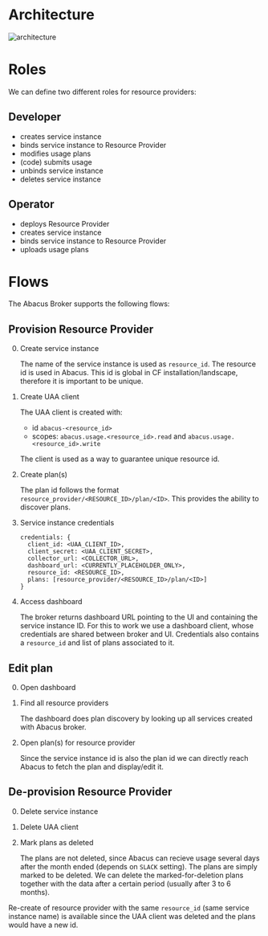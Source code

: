 # Architecture

![architecture](architecture.png)

# Roles

We can define two different roles for resource providers:

## Developer
* creates service instance
* binds service instance to Resource Provider
* modifies usage plans
* (code) submits usage
* unbinds service instance
* deletes service instance

## Operator
* deploys Resource Provider
* creates service instance
* binds service instance to Resource Provider
* uploads usage plans

# Flows

The Abacus Broker supports the following flows:

## Provision Resource Provider
0. Create service instance

   The name of the service instance is used as `resource_id`. The resource id is used in Abacus. This id is global in CF installation/landscape, therefore it is important to be unique.
   
0. Create UAA client
   
   The UAA client is created with:
   * id `abacus-<resource_id>`
   * scopes: `abacus.usage.<resource_id>.read` and `abacus.usage.<resource_id>.write`
   
   The client is used as a way to guarantee unique resource id.

0. Create plan(s)

   The plan id follows the format `resource_provider/<RESOURCE_ID>/plan/<ID>`. This provides the ability to discover plans.

0. Service instance credentials

   ```
   credentials: {
     client_id: <UAA_CLIENT_ID>,
     client_secret: <UAA_CLIENT_SECRET>,
     collector_url: <COLLECTOR_URL>,
     dashboard_url: <CURRENTLY_PLACEHOLDER_ONLY>,
     resource_id: <RESOURCE_ID>,
     plans: [resource_provider/<RESOURCE_ID>/plan/<ID>]
   }
   ```

0. Access dashboard

   The broker returns dashboard URL pointing to the UI and containing the service instance ID. For this to work we use a dashboard client, whose credentials are shared between broker and UI. Credentials also contains a `resource_id` and list of plans associated to it. 

## Edit plan
0. Open dashboard
0. Find all resource providers

   The dashboard does plan discovery by looking up all services created with Abacus broker.

0. Open plan(s) for resource provider
   
   Since the service instance id is also the plan id we can directly reach Abacus to fetch the plan and display/edit it.

## De-provision Resource Provider
0. Delete service instance
0. Delete UAA client
0. Mark plans as deleted

   The plans are not deleted, since Abacus can recieve usage several days after the month ended (depends on `SLACK` setting). The plans are simply marked to be deleted. We can delete the marked-for-deletion plans together with the data after a certain period (usually after 3 to 6 months).

Re-create of resource provider with the same `resource_id` (same service instance name) is available since the UAA client was deleted and the plans would have a new id.
